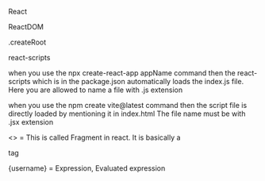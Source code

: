 React

ReactDOM

.createRoot

react-scripts

when you use the npx create-react-app appName command then the react-scripts which is in the package.json automatically loads the index.js file.
Here you are allowed to name a file with .js extension

when you use the npm create vite@latest command then the script file is directly loaded by mentioning it in index.html
The file name must be with .jsx extension

<> = This is called Fragment in react. It is basically a <div></div> tag

{username} = Expression, Evaluated expression